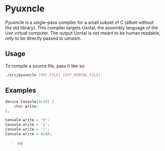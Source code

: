 # Pyuxncle

Pyuxncle is a single-pass compiler for a small subset of C (albeit without the std library). This compiler targets Uxntal, the assembly language of the Uxn virtual computer. The output Uxntal is not meant to be human readable, only to be directly passed to uxnasm.

## Usage

To compile a source file, pass it like so:

```sh
./src/pyuxncle [SRC_FILE] [OUT_UXNTAL_FILE]
```

## Examples


```c
device Console[0x18] {
    char write;
};

Console.write = 'H';
Console.write = 'i';
Console.write = '!';
Console.write = 0x0A;

```
> Hi!